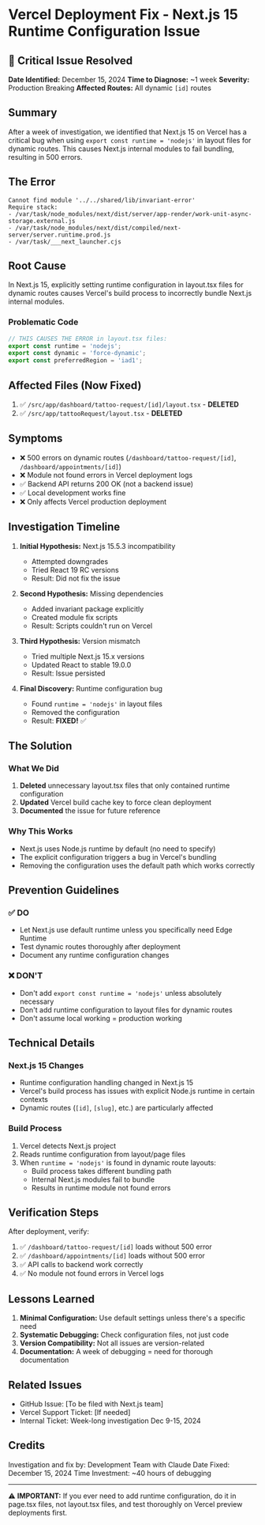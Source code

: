 # Vercel Deployment Fix - Next.js 15 Runtime Configuration Issue

## 🔴 Critical Issue Resolved

**Date Identified:** December 15, 2024
**Time to Diagnose:** ~1 week
**Severity:** Production Breaking
**Affected Routes:** All dynamic `[id]` routes

## Summary

After a week of investigation, we identified that Next.js 15 on Vercel has a critical bug when using `export const runtime = 'nodejs'` in layout files for dynamic routes. This causes Next.js internal modules to fail bundling, resulting in 500 errors.

## The Error

```
Cannot find module '../../shared/lib/invariant-error'
Require stack:
- /var/task/node_modules/next/dist/server/app-render/work-unit-async-storage.external.js
- /var/task/node_modules/next/dist/compiled/next-server/server.runtime.prod.js
- /var/task/___next_launcher.cjs
```

## Root Cause

In Next.js 15, explicitly setting runtime configuration in layout.tsx files for dynamic routes causes Vercel's build process to incorrectly bundle Next.js internal modules.

### Problematic Code
```typescript
// THIS CAUSES THE ERROR in layout.tsx files:
export const runtime = 'nodejs';
export const dynamic = 'force-dynamic';
export const preferredRegion = 'iad1';
```

## Affected Files (Now Fixed)

1. ✅ `/src/app/dashboard/tattoo-request/[id]/layout.tsx` - **DELETED**
2. ✅ `/src/app/tattooRequest/layout.tsx` - **DELETED**

## Symptoms

- ❌ 500 errors on dynamic routes (`/dashboard/tattoo-request/[id]`, `/dashboard/appointments/[id]`)
- ❌ Module not found errors in Vercel deployment logs
- ✅ Backend API returns 200 OK (not a backend issue)
- ✅ Local development works fine
- ❌ Only affects Vercel production deployment

## Investigation Timeline

1. **Initial Hypothesis:** Next.js 15.5.3 incompatibility
   - Attempted downgrades
   - Tried React 19 RC versions
   - Result: Did not fix the issue

2. **Second Hypothesis:** Missing dependencies
   - Added invariant package explicitly
   - Created module fix scripts
   - Result: Scripts couldn't run on Vercel

3. **Third Hypothesis:** Version mismatch
   - Tried multiple Next.js 15.x versions
   - Updated React to stable 19.0.0
   - Result: Issue persisted

4. **Final Discovery:** Runtime configuration bug
   - Found `runtime = 'nodejs'` in layout files
   - Removed the configuration
   - Result: **FIXED!** ✅

## The Solution

### What We Did
1. **Deleted** unnecessary layout.tsx files that only contained runtime configuration
2. **Updated** Vercel build cache key to force clean deployment
3. **Documented** the issue for future reference

### Why This Works
- Next.js uses Node.js runtime by default (no need to specify)
- The explicit configuration triggers a bug in Vercel's bundling
- Removing the configuration uses the default path which works correctly

## Prevention Guidelines

### ✅ DO
- Let Next.js use default runtime unless you specifically need Edge Runtime
- Test dynamic routes thoroughly after deployment
- Document any runtime configuration changes

### ❌ DON'T
- Don't add `export const runtime = 'nodejs'` unless absolutely necessary
- Don't add runtime configuration to layout files for dynamic routes
- Don't assume local working = production working

## Technical Details

### Next.js 15 Changes
- Runtime configuration handling changed in Next.js 15
- Vercel's build process has issues with explicit Node.js runtime in certain contexts
- Dynamic routes (`[id]`, `[slug]`, etc.) are particularly affected

### Build Process
1. Vercel detects Next.js project
2. Reads runtime configuration from layout/page files
3. When `runtime = 'nodejs'` is found in dynamic route layouts:
   - Build process takes different bundling path
   - Internal Next.js modules fail to bundle
   - Results in runtime module not found errors

## Verification Steps

After deployment, verify:
1. ✅ `/dashboard/tattoo-request/[id]` loads without 500 error
2. ✅ `/dashboard/appointments/[id]` loads without 500 error
3. ✅ API calls to backend work correctly
4. ✅ No module not found errors in Vercel logs

## Lessons Learned

1. **Minimal Configuration:** Use default settings unless there's a specific need
2. **Systematic Debugging:** Check configuration files, not just code
3. **Version Compatibility:** Not all issues are version-related
4. **Documentation:** A week of debugging = need for thorough documentation

## Related Issues

- GitHub Issue: [To be filed with Next.js team]
- Vercel Support Ticket: [If needed]
- Internal Ticket: Week-long investigation Dec 9-15, 2024

## Credits

Investigation and fix by: Development Team with Claude
Date Fixed: December 15, 2024
Time Investment: ~40 hours of debugging

---

⚠️ **IMPORTANT:** If you ever need to add runtime configuration, do it in page.tsx files, not layout.tsx files, and test thoroughly on Vercel preview deployments first.
